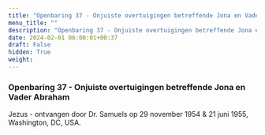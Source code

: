 ```yaml
---
title: "Openbaring 37 - Onjuiste overtuigingen betreffende Jona en Vader Abraham"
menu_title: ""
description: "Openbaring 37 - Onjuiste overtuigingen betreffende Jona en Vader Abraham"
date: 2024-02-01 06:00:01+00:37
draft: False
hidden: True
weight:
---
```

### Openbaring 37 - Onjuiste overtuigingen betreffende Jona en Vader Abraham

Jezus - ontvangen door Dr. Samuels op 29 november 1954 & 21 juni 1955, Washington, DC, USA.
